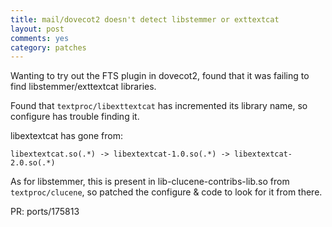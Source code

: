 ```yaml
---
title: mail/dovecot2 doesn't detect libstemmer or exttextcat
layout: post
comments: yes
category: patches
---
```


Wanting to try out the FTS plugin in dovecot2, found that it was failing to
find libstemmer/exttextcat libraries.

Found that `textproc/libexttextcat` has incremented its library name, so
configure has trouble finding it.

libextextcat has gone from:

    libextextcat.so(.*) -> libextextcat-1.0.so(.*) -> libextextcat-2.0.so(.*)

As for libstemmer, this is present in lib-clucene-contribs-lib.so from
`textproc/clucene`, so patched the configure & code to look for it from there.

PR: ports/175813
